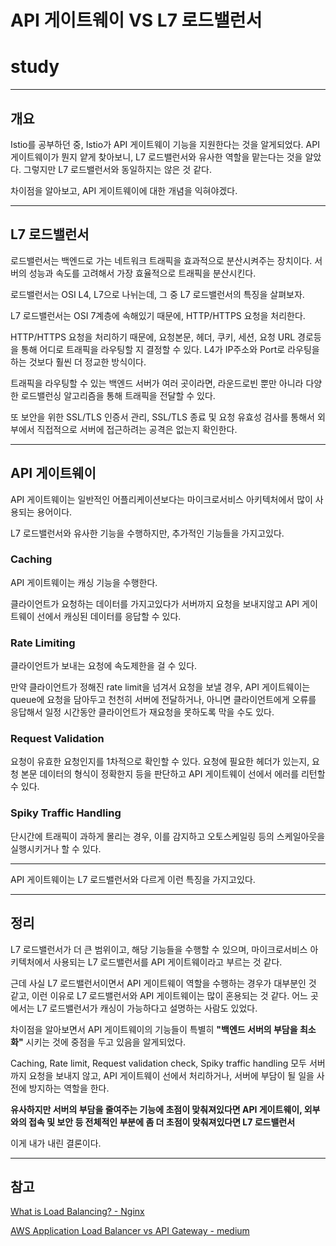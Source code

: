 # API 게이트웨이 VS L7 로드밸런서
# study

---

## 개요

Istio를 공부하던 중, Istio가 API 게이트웨이 기능을 지원한다는 것을 알게되었다. API 게이트웨이가 뭔지 얕게 찾아보니, L7 로드밸런서와 유사한 역할을 맡는다는 것을 알았다. 그렇지만 L7 로드밸런서와 동일하지는 않은 것 같다.

차이점을 알아보고, API 게이트웨이에 대한 개념을 익혀야겠다.

---

## L7 로드밸런서

로드밸런서는 백엔드로 가는 네트워크 트래픽을 효과적으로 분산시켜주는 장치이다. 서버의 성능과 속도를 고려해서 가장 효율적으로 트래픽을 분산시킨다.

로드밸런서는 OSI L4, L7으로 나뉘는데, 그 중 L7 로드밸런서의 특징을 살펴보자.

L7 로드밸런서는 OSI 7계층에 속해있기 때문에, HTTP/HTTPS 요청을 처리한다. 

HTTP/HTTPS 요청을 처리하기 때문에, 요청본문, 헤더, 쿠키, 세션, 요청 URL 경로등을 통해 어디로 트래픽을 라우팅할 지 결정할 수 있다. L4가 IP주소와 Port로 라우팅을 하는 것보다 훨씬 더 정교한 방식이다.

트래픽을 라우팅할 수 있는 백엔드 서버가 여러 곳이라면, 라운드로빈 뿐만 아니라 다양한 로드밸런싱 알고리즘을 통해 트래픽을 전달할 수 있다.

또 보안을 위한 SSL/TLS 인증서 관리, SSL/TLS 종료 및 요청 유효성 검사를 통해서 외부에서 직접적으로 서버에 접근하려는 공격은 없는지 확인한다.

---

## API 게이트웨이

API 게이트웨이는 일반적인 어플리케이션보다는 마이크로서비스 아키텍처에서 많이 사용되는 용어이다.

L7 로드밸런서와 유사한 기능을 수행하지만, 추가적인 기능들을 가지고있다.

### Caching

API 게이트웨이는 캐싱 기능을 수행한다.

클라이언트가 요청하는 데이터를 가지고있다가 서버까지 요청을 보내지않고 API 게이트웨이 선에서 캐싱된 데이터를 응답할 수 있다.

### Rate Limiting

클라이언트가 보내는 요청에 속도제한을 걸 수 있다.

만약 클라이언트가 정해진 rate limit을 넘겨서 요청을 보낼 경우, API 게이트웨이는 queue에 요청을 담아두고 천천히 서버에 전달하거나, 아니면 클라이언트에게 오류를 응답해서 일정 시간동안 클라이언트가 재요청을 못하도록 막을 수도 있다.

### Request Validation

요청이 유효한 요청인지를 1차적으로 확인할 수 있다. 요청에 필요한 헤더가 있는지, 요청 본문 데이터의 형식이 정확한지 등을 판단하고 API 게이트웨이 선에서 에러를 리턴할 수 있다.

### Spiky Traffic Handling

단시간에 트래픽이 과하게 몰리는 경우, 이를 감지하고 오토스케일링 등의 스케일아웃을 실행시키거나 할 수 있다.

---

API 게이트웨이는 L7 로드밸런서와 다르게 이런 특징을 가지고있다. 

---

## 정리

L7 로드밸런서가 더 큰 범위이고, 해당 기능들을 수행할 수 있으며, 마이크로서비스 아키텍처에서 사용되는 L7 로드밸런서를 API 게이트웨이라고 부르는 것 같다.

근데 사실 L7 로드밸런서이면서 API 게이트웨이 역할을 수행하는 경우가 대부분인 것 같고, 이런 이유로 L7 로드밸런서와 API 게이트웨이는 많이 혼용되는 것 같다. 어느 곳에서는 L7 로드밸런서가 캐싱이 가능하다고 설명하는 사람도 있었다.

차이점을 알아보면서 API 게이트웨이의 기능들이 특별히 **"백엔드 서버의 부담을 최소화"** 시키는 것에 중점을 두고 있음을 알게되었다.

Caching, Rate limit, Request validation check, Spiky traffic handling 모두 서버까지 요청을 보내지 않고, API 게이트웨이 선에서 처리하거나, 서버에 부담이 될 일을 사전에 방지하는 역할을 한다.

**유사하지만 서버의 부담을 줄여주는 기능에 초점이 맞춰져있다면 API 게이트웨이, 외부와의 접속 및 보안 등 전체적인 부분에 좀 더 초점이 맞춰져있다면 L7 로드밸런서**

이게 내가 내린 결론이다.

---

## 참고

[What is Load Balancing? - Nginx](https://www.nginx.com/resources/glossary/load-balancing/)

[AWS Application Load Balancer vs API Gateway - medium](https://devopslearning.medium.com/aws-application-load-balancer-vs-api-gateway-c667238977c)